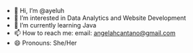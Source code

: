 - 👋 Hi, I’m @ayeluh
- 👀 I’m interested in Data Analytics and Website Development
- 🌱 I’m currently learning Java
- 📫 How to reach me:
          email: angelahcantano@gmail.com
- 😄 Pronouns: She/Her

